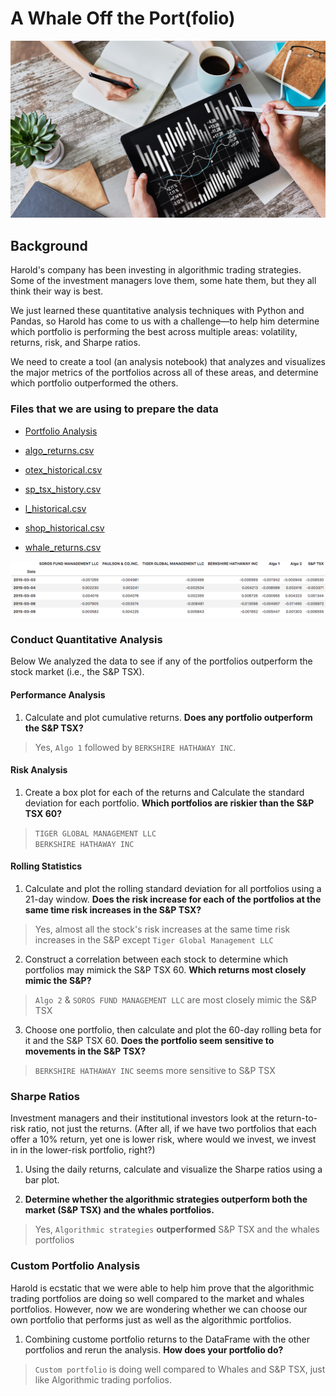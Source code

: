 # A Whale Off the Port(folio)

![Portfolio Analysis](Images/portfolio-analysis.png)

## Background

Harold's company has been investing in algorithmic trading strategies. Some of the investment managers love them, some hate them, but they all think their way is best.

We just learned these quantitative analysis techniques with Python and Pandas, so Harold has come to us with a challenge—to help him determine which portfolio is performing the best across multiple areas: volatility, returns, risk, and Sharpe ratios.

We need to create a tool (an analysis notebook) that analyzes and visualizes the major metrics of the portfolios across all of these areas, and determine which portfolio outperformed the others. 

### **Files that we are using to prepare the data**

* [Portfolio Analysis](portfolio-analysis.ipynb)

* [algo_returns.csv](Resources/algo_returns.csv)

* [otex_historical.csv](Resources/otex_historical.csv)

* [sp_tsx_history.csv](Resources/sp_tsx_history.csv)

* [l_historical.csv](Resources/l_historical.csv)

* [shop_historical.csv](Resources/shop_historical.csv)

* [whale_returns.csv](Resources/whale_returns.csv)


![returns-dataframe.png](Images/returns-dataframe.png)


### Conduct Quantitative Analysis

Below We analyzed the data to see if any of the portfolios outperform the stock market (i.e., the S&P TSX).

#### Performance Analysis

1. Calculate and plot cumulative returns. **Does any portfolio outperform the S&P TSX?**

> Yes, `Algo 1` followed by `BERKSHIRE HATHAWAY INC`.


#### Risk Analysis

1. Create a box plot for each of the returns and Calculate the standard deviation for each portfolio. **Which portfolios are riskier than the S&P TSX 60?**

> `TIGER GLOBAL MANAGEMENT LLC`    
> `BERKSHIRE HATHAWAY INC`        


#### Rolling Statistics

1. Calculate and plot the rolling standard deviation for all portfolios using a 21-day window. **Does the risk increase for each of the portfolios at the same time risk increases in the S&P TSX?**

> Yes, almost all the stock's risk increases at the same time risk increases in the S&P except `Tiger Global Management LLC`

2. Construct a correlation between each stock to determine which portfolios may mimick the S&P TSX 60. **Which returns most closely mimic the S&P?**

> `Algo 2` & `SOROS FUND MANAGEMENT LLC` are most closely mimic the S&P TSX

3. Choose one portfolio, then calculate and plot the 60-day rolling beta for it and the S&P TSX 60. **Does the portfolio seem sensitive to movements in the S&P TSX?**

> `BERKSHIRE HATHAWAY INC` seems more sensitive to S&P TSX


### Sharpe Ratios

Investment managers and their institutional investors look at the return-to-risk ratio, not just the returns. (After all, if we have two portfolios that each offer a 10% return, yet one is lower risk,  where would we invest, we invest in in the lower-risk portfolio, right?)

1. Using the daily returns, calculate and visualize the Sharpe ratios using a bar plot.

2. **Determine whether the algorithmic strategies outperform both the market (S&P TSX) and the whales portfolios.**

> Yes, `Algorithmic strategies` **outperformed** S&P TSX and the whales portfolios


### Custom Portfolio Analysis

Harold is ecstatic that we were able to help him prove that the algorithmic trading portfolios are doing so well compared to the market and whales portfolios. However, now we are wondering whether we can choose our own portfolio that performs just as well as the algorithmic portfolios. 

1. Combining custome portfolio returns to the DataFrame with the other portfolios and rerun the analysis. **How does your portfolio do?**

> `Custom portfolio` is doing well compared to Whales and S&P TSX, just like Algorithmic trading porfolios.


